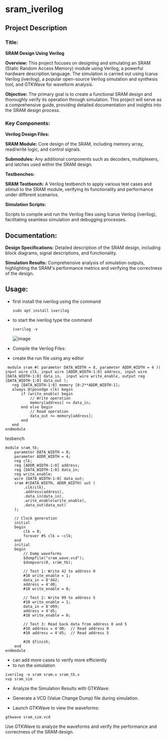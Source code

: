 # sram_iverilog

## Project Description
### Title:
**SRAM Design Using Verilog**

**Overview:**
This project focuses on designing and simulating an SRAM (Static Random Access Memory) module using Verilog, a powerful hardware description language. The simulation is carried out using Icarus Verilog (iverilog), a popular open-source Verilog simulation and synthesis tool, and GTKWave for waveform analysis.

 **Objective:** 
The primary goal is to create a functional SRAM design and thoroughly verify its operation through simulation. This project will serve as a comprehensive guide, providing detailed documentation and insights into the SRAM design process.

### Key Components:

**Verilog Design Files:**

**SRAM Module:**
Core design of the SRAM, including memory array, read/write logic, and control signals.

**Submodules:**
Any additional components such as decoders, multiplexers, and latches used within the SRAM design.

**Testbenches:**

**SRAM Testbench:**
A Verilog testbench to apply various test cases and stimuli to the SRAM module, verifying its functionality and performance under different scenarios.

**Simulation Scripts:**

Scripts to compile and run the Verilog files using Icarus Verilog (iverilog), facilitating seamless simulation and debugging processes.

## Documentation:

**Design Specifications:**
Detailed description of the SRAM design, including block diagrams, signal descriptions, and functionality.

**Simulation Results:**
Comprehensive analysis of simulation outputs, highlighting the SRAM's performance metrics and verifying the correctness of the design.

## Usage:
- first install the iverilog using the command
  ```
  sudo apt install iverilog
  ```
- to start the iverilog type the command
  ```
  iverilog -v
  ```
  ![image](https://github.com/user-attachments/assets/7f5a71f7-51e0-46e4-b21d-38d7765a6f16)


- Compile the Verilog Files:
- create the run file using any editor
 ```
  module sram #( parameter DATA_WIDTH = 8, parameter ADDR_WIDTH = 4 )( input wire clk, input wire [ADDR_WIDTH-1:0] address, input wire [DATA_WIDTH-1:0] data_in,  input wire write_enable, output reg [DATA_WIDTH-1:0] data_out );
    reg [DATA_WIDTH-1:0] memory [0:2**ADDR_WIDTH-1];
    always @(posedge clk) begin
        if (write_enable) begin
            // Write operation
            memory[address] <= data_in;
        end else begin
            // Read operation
            data_out <= memory[address];
        end
    end
endmodule
```
tesbench
```
module sram_tb;   
    parameter DATA_WIDTH = 8;
    parameter ADDR_WIDTH = 4;
    reg clk;
    reg [ADDR_WIDTH-1:0] address;
    reg [DATA_WIDTH-1:0] data_in;
    reg write_enable;
    wire [DATA_WIDTH-1:0] data_out;
    sram #(DATA_WIDTH, ADDR_WIDTH) uut (
        .clk(clk),
        .address(address),
        .data_in(data_in),
        .write_enable(write_enable),
        .data_out(data_out)
    );

    // Clock generation
    initial 
    begin
        clk = 0;
        forever #5 clk = ~clk; 
    end
    initial 
    begin
        // Dump waveforms
        $dumpfile("sram_wave.vcd");
        $dumpvars(0, sram_tb);

        // Test 1: Write 42 to address 0
        #10 write_enable = 1; 
        data_in = 8'd42; 
        address = 4'd0;
        #10 write_enable = 0;

        // Test 2: Write 99 to address 5
        #10 write_enable = 1;
        data_in = 8'd99; 
        address = 4'd5;
        #10 write_enable = 0;

        // Test 3: Read back data from address 0 and 5
        #10 address = 4'd0;  // Read address 0
        #10 address = 4'd5;  // Read address 5

        #20 $finish;
    end
endmodule
```
- can add more cases to verify more efficiently
- to run the simulation
```
iverilog -o sram sram.v sram_tb.v
vvp sram_sim
```
- Analyze the Simulation Results with GTKWave:

- Generate a VCD (Value Change Dump) file during simulation.

- Launch GTKWave to view the waveforms:

```
gtkwave sram_sim.vcd
```
Use GTKWave to analyze the waveforms and verify the performance and correctness of the SRAM design.
